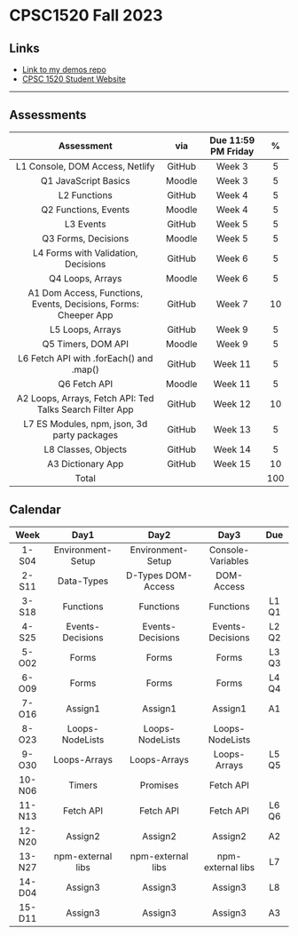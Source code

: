 # CPSC1520 Fall 2023

## Links

- [Link to my demos repo](https://github.com/RobbinLawJavaScript/javascript-demos.git)
- [CPSC 1520 Student Website](https://cpsc-1520.github.io/cpsc1520/)

---

## Assessments

|Assessment|via|Due 11:59 PM Friday|%|
|:-:|:-:|:-:|:-:|
|L1 Console, DOM Access, Netlify|GitHub|Week 3|5
|Q1 JavaScript Basics|Moodle|Week 3|5
|L2 Functions|GitHub|Week 4|5
|Q2 Functions, Events|Moodle|Week 4|5
|L3 Events|GitHub|Week 5|5
|Q3 Forms, Decisions|Moodle|Week 5|5
|L4 Forms with Validation, Decisions|GitHub|Week 6|5
|Q4 Loops, Arrays|Moodle|Week 6|5
|A1 Dom Access, Functions, Events, Decisions, Forms: Cheeper App|GitHub|Week 7|10
|L5 Loops, Arrays|GitHub|Week 9|5
|Q5 Timers, DOM API|Moodle|Week 9|5
|L6 Fetch API with .forEach() and .map()|GitHub|Week 11|5
|Q6 Fetch API|Moodle|Week 11|5
|A2 Loops, Arrays, Fetch API: Ted Talks Search Filter App|GitHub|Week 12|10
|L7 ES Modules, npm, json, 3d party packages|GitHub|Week 13|5
|L8 Classes, Objects|GitHub|Week 14|5
|A3 Dictionary App|GitHub|Week 15|10
|Total|||100|

## Calendar

|Week|Day1|Day2|Day3|Due|
|:-:|:-:|:-:|:-:|:-:|
|1-S04|Environment-Setup|Environment-Setup|Console-Variables|
|2-S11|Data-Types|D-Types DOM-Access|DOM-Access||
|3-S18|Functions|Functions|Functions|L1 Q1|
|4-S25|Events-Decisions|Events-Decisions|Events-Decisions|L2 Q2|
|5-O02|Forms|Forms|Forms|L3 Q3|
|6-O09|Forms|Forms|Forms|L4 Q4|
|7-O16|Assign1|Assign1|Assign1|A1|
|8-O23|Loops-NodeLists|Loops-NodeLists|Loops-NodeLists|
|9-O30|Loops-Arrays|Loops-Arrays|Loops-Arrays|L5 Q5|
|10-N06|Timers|Promises|Fetch API||
|11-N13|Fetch API|Fetch API|Fetch API|L6 Q6|
|12-N20|Assign2|Assign2|Assign2|A2|
|13-N27|npm-external libs|npm-external libs|npm-external libs|L7|
|14-D04|Assign3|Assign3|Assign3|L8|
|15-D11|Assign3|Assign3|Assign3|A3|
